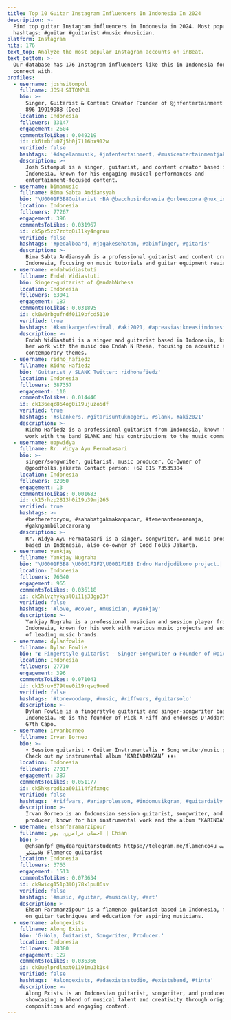 ```yaml
---
title: Top 10 Guitar Instagram Influencers In Indonesia In 2024
description: >-
  Find top guitar Instagram influencers in Indonesia in 2024. Most popular
  hashtags: #guitar #guitarist #music #musician.
platform: Instagram
hits: 176
text_top: Analyze the most popular Instagram accounts on inBeat.
text_bottom: >-
  Our database has 176 Instagram influencers like this in Indonesia for you to
  connect with.
profiles:
  - username: joshsitompul
    fullname: JOSH SITOMPUL
    bio: >-
      Singer, Guitarist & Content Creator Founder of @jnfentertainment CP +62
      896 19919988 (Dee)
    location: Indonesia
    followers: 33147
    engagement: 2604
    commentsToLikes: 0.049219
    id: ck6tmbfu07j5h0j7116bx912w
    verified: false
    hashtags: '#dagelanmusik, #jnfentertainment, #musicentertainmentjakarta, #indovidgram'
    description: >-
      Josh Sitompul is a singer, guitarist, and content creator based in
      Indonesia, known for his engaging musical performances and
      entertainment-focused content.
  - username: bimamusic
    fullname: Bima Sabta Andiansyah
    bio: "\U0001F3B8Guitarist ▫️BA @bacchusindonesia @orleeozora @nux_indonesia @laneyindonesia @magmastringsindonesia Youtube | Abim Finger"
    location: Indonesia
    followers: 77267
    engagement: 396
    commentsToLikes: 0.031967
    id: ck5pz5zo7zdtq0i11ky4ngruu
    verified: false
    hashtags: '#pedalboard, #jagakesehatan, #abimfinger, #gitaris'
    description: >-
      Bima Sabta Andiansyah is a professional guitarist and content creator from
      Indonesia, focusing on music tutorials and guitar equipment reviews.
  - username: endahwidiastuti
    fullname: Endah Widiastuti
    bio: Singer-guitarist of @endahNrhesa
    location: Indonesia
    followers: 63041
    engagement: 187
    commentsToLikes: 0.031895
    id: ck0w0rbgufndf0i19bfcd5110
    verified: true
    hashtags: '#kamikangenfestival, #aki2021, #apreasiasikreasiindonesia, #redwood'
    description: >-
      Endah Widiastuti is a singer and guitarist based in Indonesia, known for
      her work with the music duo Endah N Rhesa, focusing on acoustic and
      contemporary themes.
  - username: ridho_hafiedz
    fullname: Ridho Hafiedz
    bio: 'Guitarist / SLANK Twitter: ridhohafiedz'
    location: Indonesia
    followers: 387357
    engagement: 110
    commentsToLikes: 0.014446
    id: ck136eqc864og0i19ujuzo5df
    verified: true
    hashtags: '#slankers, #gitarisuntuknegeri, #slank, #aki2021'
    description: >-
      Ridho Hafiedz is a professional guitarist from Indonesia, known for his
      work with the band SLANK and his contributions to the music community.
  - username: uapwidya
    fullname: Rr. Widya Ayu Permatasari
    bio: >-
      singer/songwriter, guitarist, music producer. Co-Owner of
      @goodfolks.jakarta Contact person: +62 815 73535384
    location: Indonesia
    followers: 82050
    engagement: 13
    commentsToLikes: 0.001683
    id: ck15rhzp2813h0i19u39mj265
    verified: true
    hashtags: >-
      #bethereforyou, #sahabatgakmakanpacar, #temenantemenanaja,
      #gakngambilpacarorang
    description: >-
      Rr. Widya Ayu Permatasari is a singer, songwriter, and music producer
      based in Indonesia, also co-owner of Good Folks Jakarta.
  - username: yankjay
    fullname: Yankjay Nugraha
    bio: "\U0001F3B8 \U0001F1F2\U0001F1E8 Indro Hardjodikoro project.|.ARANA Project.|.Dua Drum.|.Session Player.|Endorser : Cort Guitars|D’addario|Ehx|Jim Dunlop|MXR|Gruv Gear"
    location: Indonesia
    followers: 76640
    engagement: 965
    commentsToLikes: 0.036118
    id: ck5hlvzhykysl0i11j33gp33f
    verified: false
    hashtags: '#love, #cover, #musician, #yankjay'
    description: >-
      Yankjay Nugraha is a professional musician and session player from
      Indonesia, known for his work with various music projects and endorsement
      of leading music brands.
  - username: dylanfowlie
    fullname: Dylan Fowlie
    bio: "◐ Fingerstyle guitarist - Singer-Songwriter ◑ Founder of @pickariff! ◐ Proudly endorse @daddarioandco & @g7thcapo \U0001F64F"
    location: Indonesia
    followers: 27710
    engagement: 396
    commentsToLikes: 0.071041
    id: ck15ruv679tue0i19rqsq9med
    verified: false
    hashtags: '#tonewoodamp, #music, #riffwars, #guitarsolo'
    description: >-
      Dylan Fowlie is a fingerstyle guitarist and singer-songwriter based in
      Indonesia. He is the founder of Pick A Riff and endorses D'Addario and
      G7th Capo.
  - username: irvanborneo
    fullname: Irvan Borneo
    bio: >-
      • Session guitarist • Guitar Instrumentalis • Song writer/music producer
      Check out my instrumental album ‘KARINDANGAN’ ⬇️⬇️⬇️
    location: Indonesia
    followers: 27017
    engagement: 387
    commentsToLikes: 0.051177
    id: ck5hksrqdiza60i114f2fxmgc
    verified: false
    hashtags: '#riffwars, #ariaprolesson, #indomusikgram, #guitardaily'
    description: >-
      Irvan Borneo is an Indonesian session guitarist, songwriter, and music
      producer, known for his instrumental work and the album "KARINDANGAN."
  - username: ehsanfaramarzipour
    fullname: احسان فرامرزی پور | Ehsan
    bio: >-
      @ehsanfpf @mydearguitarstudents https://telegram.me/flamenco4u گیتاریست
      فلامنکو Flamenco guitarist
    location: Indonesia
    followers: 3763
    engagement: 1513
    commentsToLikes: 0.073634
    id: ck9wicg151p3l0j78x1pu86sv
    verified: false
    hashtags: '#music, #guitar, #musically, #art'
    description: >-
      Ehsan Faramarzipour is a flamenco guitarist based in Indonesia, focusing
      on guitar techniques and education for aspiring musicians.
  - username: alongexists
    fullname: Along Exists
    bio: 'G-Nola, Guitarist, Songwriter, Producer.'
    location: Indonesia
    followers: 28380
    engagement: 127
    commentsToLikes: 0.036366
    id: ck0uelprdlmxt0i19imu3k1s4
    verified: false
    hashtags: '#alongexists, #adaexistsstudio, #existsband, #tinta'
    description: >-
      Along Exists is an Indonesian guitarist, songwriter, and producer,
      showcasing a blend of musical talent and creativity through original
      compositions and engaging content.
---
```


